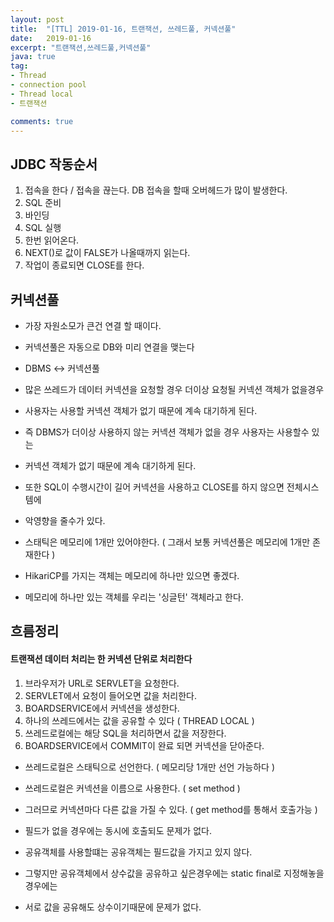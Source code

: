 ```yaml
---
layout: post
title:  "[TTL] 2019-01-16, 트랜잭션, 쓰레드풀, 커넥션풀"
date:   2019-01-16
excerpt: "트랜잭션,쓰레드풀,커넥션풀"
java: true
tag:
- Thread
- connection pool
- Thread local
- 트랜잭션

comments: true
---
```


## JDBC 작동순서

1. 접속을 한다 / 접속을 끊는다. DB 접속을 할때 오버헤드가 많이 발생한다.
2. SQL 준비
3. 바인딩
4. SQL 실행
5. 한번 읽어온다.
6. NEXT()로 값이 FALSE가 나올때까지 읽는다.
7. 작업이 종료되면 CLOSE를 한다.

## 커넥션풀

* 가장 자원소모가 큰건 연결 할 때이다.

* 커넥션풀은 자동으로 DB와 미리 연결을 맺는다
* DBMS <-> 커넥션풀

* 많은 쓰레드가 데이터 커넥션을 요청할 경우 더이상 요청될 커넥션 객체가 없을경우
* 사용자는 사용할 커넥션 객체가 없기 때문에 계속 대기하게 된다.
* 즉 DBMS가 더이상 사용하지 않는 커넥션 객체가 없을 경우 사용자는 사용할수 있는
* 커넥션 객체가 없기 때문에 계속 대기하게 된다.

* 또한 SQL이 수행시간이 길어 커넥션을 사용하고 CLOSE를 하지 않으면 전체시스템에
* 악영향을 줄수가 있다.

* 스태틱은 메모리에 1개만 있어야한다. ( 그래서 보통 커넥션풀은 메모리에 1개만 존재한다 )
* HikariCP를 가지는 객체는 메모리에 하나만 있으면 좋겠다.
* 메모리에 하나만 있는 객체를 우리는 '싱글턴' 객체라고 한다.


## 흐름정리

#### 트랜잭션 데이터 처리는 한 커넥션 단위로 처리한다

1. 브라우저가 URL로 SERVLET을 요청한다.
2. SERVLET에서 요청이 들어오면 값을 처리한다.
3. BOARDSERVICE에서 커넥션을 생성한다.
4. 하나의 쓰레드에서는 값을 공유할 수 있다 ( THREAD LOCAL )
5. 쓰레드로컬에는 해당 SQL을 처리하면서 값을 저장한다.
6. BOARDSERVICE에서 COMMIT이 완료 되면 커넥션을 닫아준다.

* 쓰레드로컬은 스태틱으로 선언한다. ( 메모리당 1개만 선언 가능하다 )
* 쓰레드로컬은 커넥션을 이름으로 사용한다. ( set method )
* 그러므로 커넥션마다 다른 값을 가질 수 있다. ( get method를 통해서 호출가능 )

* 필드가 없을 경우에는 동시에 호출되도 문제가 없다.
* 공유객체를 사용할떄는 공유객체는 필드값을 가지고 있지 않다.
* 그렇지만 공유객체에서 상수값을 공유하고 싶은경우에는 static final로 지정해놓을경우에는
* 서로 값을 공유해도 상수이기때문에 문제가 없다.